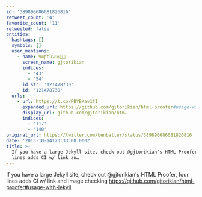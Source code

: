 ```yaml
---
id: '389896686081826816'
retweet_count: '4'
favorite_count: '11'
retweeted: false
entities:
  hashtags: []
  symbols: []
  user_mentions:
    - name: Կարէն🇦🇲🌹🏁
      screen_name: gjtorikian
      indices:
        - '43'
        - '54'
      id_str: '121478730'
      id: '121478730'
  urls:
    - url: https://t.co/PBYBKav1fI
      expanded_url: https://github.com/gjtorikian/html-proofer#usage-with-jekyll
      display_url: github.com/gjtorikian/htm…
      indices:
        - '117'
        - '140'
original_url: https://twitter.com/benbalter/status/389896686081826816
date: '2013-10-14T23:33:08.000Z'
title: >-
  If you have a large Jekyll site, check out @gjtorikian's HTML Proofer, four
  lines adds CI w/ link an…
---
```


If you have a large Jekyll site, check out @gjtorikian's HTML Proofer, four lines adds CI w/ link and image checking https://github.com/gjtorikian/html-proofer#usage-with-jekyll